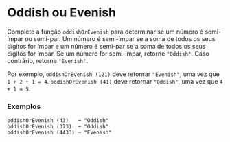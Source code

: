 # Oddish ou Evenish

Complete a função `oddishOrEvenish` para determinar se um número é semi-ímpar ou semi-par. Um número é semi-ímpar se a soma de todos os seus dígitos for ímpar e um número é semi-par se a soma de todos os seus dígitos for ímpar. Se um número for semi-ímpar, retorne `"Oddish"`. Caso contrário, retorne `"Evenish"`.

Por exemplo, `oddishOrEvenish (121)` deve retornar `"Evenish"`, uma vez que `1 + 2 + 1 = 4`. `oddishOrEvenish (41)` deve retornar `"Oddish"`, uma vez que `4 + 1 = 5`.

### Exemplos

```
oddishOrEvenish (43)   ➞ "Oddish"
oddishOrEvenish (373)  ➞ "Oddish"
oddishOrEvenish (4433) ➞ "Evenish"
```
